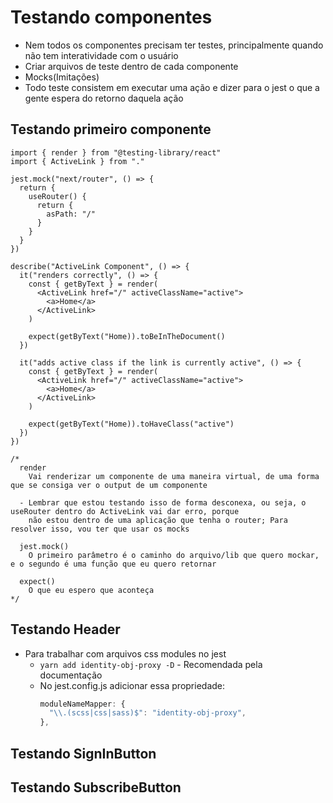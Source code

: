 # Testando componentes

- Nem todos os componentes precisam ter testes, principalmente quando não tem interatividade com o usuário
- Criar arquivos de teste dentro de cada componente
- Mocks(Imitações)
- Todo teste consistem em executar uma ação e dizer para o jest o que a gente espera do retorno daquela ação

## Testando primeiro componente

```tsx
import { render } from "@testing-library/react"
import { ActiveLink } from "."

jest.mock("next/router", () => {
  return {
    useRouter() {
      return {
        asPath: "/"
      }
    }
  }
})

describe("ActiveLink Component", () => {
  it("renders correctly", () => {
    const { getByText } = render(
      <ActiveLink href="/" activeClassName="active">
        <a>Home</a>
      </ActiveLink>
    )

    expect(getByText("Home)).toBeInTheDocument()
  })

  it("adds active class if the link is currently active", () => {
    const { getByText } = render(
      <ActiveLink href="/" activeClassName="active">
        <a>Home</a>
      </ActiveLink>
    )

    expect(getByText("Home)).toHaveClass("active")
  })
})

/*
  render
    Vai renderizar um componente de uma maneira virtual, de uma forma que se consiga ver o output de um componente

  - Lembrar que estou testando isso de forma desconexa, ou seja, o useRouter dentro do ActiveLink vai dar erro, porque
    não estou dentro de uma aplicação que tenha o router; Para resolver isso, vou ter que usar os mocks

  jest.mock()
    O primeiro parâmetro é o caminho do arquivo/lib que quero mockar, e o segundo é uma função que eu quero retornar

  expect()
    O que eu espero que aconteça
*/
```

## Testando Header

- Para trabalhar com arquivos css modules no jest
  - `yarn add identity-obj-proxy -D` - Recomendada pela documentação
  - No jest.config.js adicionar essa propriedade:
    ```js
    moduleNameMapper: {
      "\\.(scss|css|sass)$": "identity-obj-proxy",
    },
    ```

## Testando SignInButton

## Testando SubscribeButton
